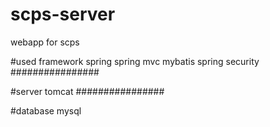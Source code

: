 # scps-server
webapp for scps

#used framework
spring
spring mvc
mybatis
spring security
################

#server
tomcat
################

#database
mysql
